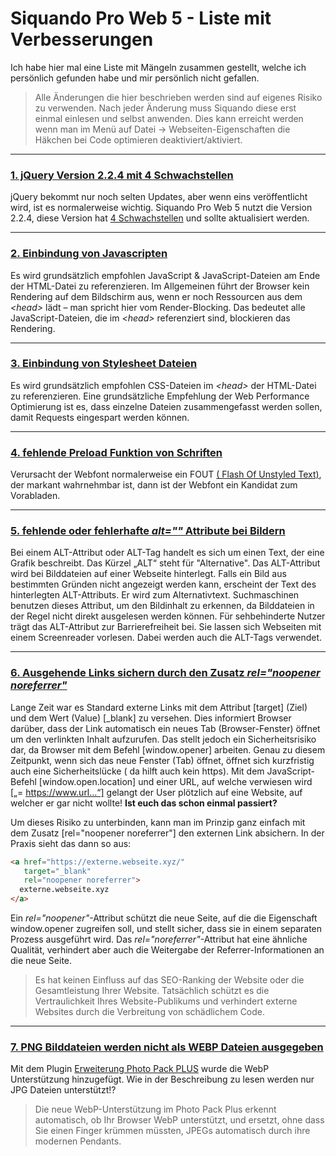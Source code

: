 # Siquando Pro Web 5 - Liste mit Verbesserungen

Ich habe hier mal eine Liste mit Mängeln zusammen gestellt, welche ich persönlich gefunden habe und mir persönlich nicht
gefallen.

> Alle Änderungen die hier beschrieben werden sind auf eigenes Risiko zu verwenden. Nach jeder Änderung muss Siquando diese erst einmal einlesen und selbst anwenden.
> Dies kann erreicht werden wenn man im Menü auf Datei -> Webseiten-Eigenschaften die Häkchen bei Code optimieren deaktiviert/aktiviert.
***
### [1. jQuery Version 2.2.4 mit 4 Schwachstellen](docs/1.jQuery.md)

jQuery bekommt nur noch selten Updates, aber wenn eins veröffentlicht wird, ist es normalerweise wichtig. Siquando Pro
Web 5 nutzt die Version 2.2.4, diese Version
hat <a href="https://snyk.io/test/npm/jquery/2.2.4" target="_blank" rel="noopener noreferrer">4 Schwachstellen</a> und sollte
aktualisiert werden.
***
### [2. Einbindung von Javascripten](docs/2.js.files.md)

Es wird grundsätzlich empfohlen JavaScript & JavaScript-Dateien am Ende der HTML-Datei zu referenzieren. Im Allgemeinen
führt der Browser kein Rendering auf dem Bildschirm aus, wenn er noch Ressourcen aus dem _&lt;head&gt;_ lädt – man
spricht hier vom Render-Blocking. Das bedeutet alle JavaScript-Dateien, die im _&lt;head&gt;_ referenziert sind,
blockieren das Rendering.
***
### [3. Einbindung von Stylesheet Dateien](docs/3.css.files.md)

Es wird grundsätzlich empfohlen CSS-Dateien im _&lt;head&gt;_ der HTML-Datei zu referenzieren. Eine grundsätzliche
Empfehlung der Web Performance Optimierung ist es, dass einzelne Dateien zusammengefasst werden sollen, damit Requests
eingespart werden können.
***
### [4. fehlende Preload Funktion von Schriften](docs/4.preload.fonts.md)

Verursacht der Webfont normalerweise ein FOUT <a href="https://kulturbanause.de/faq/fout/" target="_blank" rel="noopener noreferrer">(
Flash Of Unstyled Text)</a>, der markant wahrnehmbar ist, dann ist der Webfont ein Kandidat zum Vorabladen.
***
### [5. fehlende oder fehlerhafte _alt=&quot;&quot;_ Attribute bei Bildern](docs/5.alt.attribute.images.md)

Bei einem ALT-Attribut oder ALT-Tag handelt es sich um einen Text, der eine Grafik beschreibt. Das Kürzel „ALT“ steht
für &quot;Alternative&quot;. Das ALT-Attribut wird bei Bilddateien auf einer Webseite hinterlegt. Falls ein Bild aus
bestimmten Gründen nicht angezeigt werden kann, erscheint der Text des hinterlegten ALT-Attributs. Er wird zum
Alternativtext. Suchmaschinen benutzen dieses Attribut, um den Bildinhalt zu erkennen, da Bilddateien in der Regel nicht
direkt ausgelesen werden können. Für sehbehinderte Nutzer trägt das ALT-Attribut zur Barrierefreiheit bei. Sie lassen
sich Webseiten mit einem Screenreader vorlesen. Dabei werden auch die ALT-Tags verwendet.
***
### [6. Ausgehende Links sichern durch den Zusatz _rel=&quot;noopener noreferrer&quot;_](docs/6.rel.attribute.externallinks.md)

Lange Zeit war es Standard externe Links mit dem Attribut [target] (Ziel) und dem Wert (Value) [_blank] zu versehen.
Dies informiert Browser darüber, dass der Link automatisch ein neues Tab (Browser-Fenster) öffnet um den verlinkten
Inhalt aufzurufen. Das stellt jedoch ein Sicherheitsrisiko dar, da Browser mit dem Befehl [window.opener] arbeiten.
Genau zu diesem Zeitpunkt, wenn sich das neue Fenster (Tab) öffnet, öffnet sich kurzfristig auch eine Sicherheitslücke (
da hilft auch kein https). Mit dem JavaScript-Befehl [window.open.location] und einer URL, auf welche verwiesen
wird [„= https://www.url…“] gelangt der User plötzlich auf eine Website, auf welcher er gar nicht wollte! **Ist euch das
schon einmal passiert?**

Um dieses Risiko zu unterbinden, kann man im Prinzip ganz einfach mit dem Zusatz [rel=&quot;noopener noreferrer&quot;]
den externen Link absichern. In der Praxis sieht das dann so aus:

```html
<a href="https://externe.webseite.xyz/"
   target="_blank"
   rel="noopener noreferrer">
  externe.webseite.xyz
</a>
```

Ein _rel=&quot;noopener&quot;_-Attribut schützt die neue Seite, auf die die Eigenschaft window.opener zugreifen soll,
und stellt sicher, dass sie in einem separaten Prozess ausgeführt wird. Das _rel=&quot;noreferrer&quot;_-Attribut hat
eine ähnliche Qualität, verhindert aber auch die Weitergabe der Referrer-Informationen an die neue Seite.
> Es hat keinen Einfluss auf das SEO-Ranking der Website oder die Gesamtleistung Ihrer Website. Tatsächlich schützt es die Vertraulichkeit Ihres Website-Publikums und verhindert externe Websites durch die Verbreitung von schädlichem Code.
***
### [7. PNG Bilddateien werden nicht als WEBP Dateien ausgegeben](docs/7.no.png.to.webp.md)

Mit dem Plugin <a href="https://www.siquando.de/pro-web/erweiterungen/photo-pack/" target="_blank" rel="noopener noreferrer">Erweiterung
Photo Pack PLUS</a> wurde die WebP Unterstützung hinzugefügt. Wie in der Beschreibung zu lesen werden nur JPG Dateien
unterstützt!?

> Die neue WebP-Unterstützung im Photo Pack Plus erkennt automatisch, ob Ihr Browser WebP unterstützt, und ersetzt, ohne dass Sie einen Finger krümmen müssten, JPEGs automatisch durch ihre modernen Pendants.
